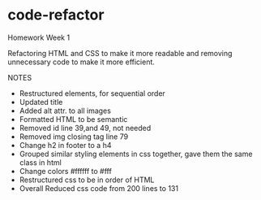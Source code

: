 # code-refactor
Homework Week 1

Refactoring HTML and CSS to make it more readable and removing unnecessary code to make it more efficient.



NOTES

- Restructured <head> elements, for sequential order
- Updated title
- Added alt attr. to all images
- Formatted HTML to be semantic
- Removed id line 39,and 49, not needed
- Removed img closing tag line 79
- Change h2 in footer to a h4
- Grouped similar styling elements in css together, gave them the same class in html
- Change colors #ffffff to #fff
- Restructured css to be in order of HTML
- Overall Reduced css code from 200 lines to 131
